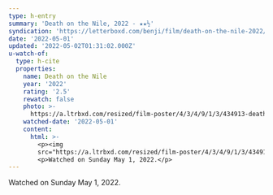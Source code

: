 ```yaml
---
type: h-entry
summary: 'Death on the Nile, 2022 - ★★½'
syndication: 'https://letterboxd.com/benji/film/death-on-the-nile-2022/'
date: '2022-05-01'
updated: '2022-05-02T01:31:02.000Z'
u-watch-of:
  type: h-cite
  properties:
    name: Death on the Nile
    year: '2022'
    rating: '2.5'
    rewatch: false
    photo: >-
      https://a.ltrbxd.com/resized/film-poster/4/3/4/9/1/3/434913-death-on-the-nile-0-600-0-900-crop.jpg?v=b202451f0b
    watched-date: '2022-05-01'
    content:
      html: >-
        <p><img
        src="https://a.ltrbxd.com/resized/film-poster/4/3/4/9/1/3/434913-death-on-the-nile-0-600-0-900-crop.jpg?v=b202451f0b"/></p>
        <p>Watched on Sunday May 1, 2022.</p>
---
```

Watched on Sunday May 1, 2022.

